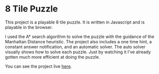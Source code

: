 <h1>8 Tile Puzzle</h1>

<p>This project is a playable 8 tile puzzle. It is written in Javascript and is playable in the browser.</p>
<p>I used the A* search algorithm to solve the puzzle with the guidance of the Manhattan Distance heuristic. The project also includes a one time hint, a constant answer notification, and an automatic solver. The auto solver visually shows how to solve each puzzle. Just by watching it I've already gotten much more efficient at doing the puzzle.</p>
<p>You can see the project live <a href="http://www-scf.usc.edu/~smoran/8tile.html">here</a>.</p>